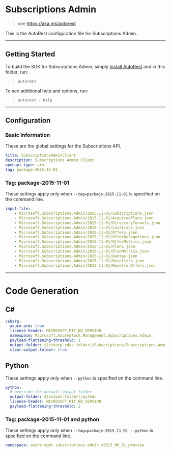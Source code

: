 # Subscriptions Admin
    
> see https://aka.ms/autorest

This is the AutoRest configuration file for Subscriptions Admin.

---
## Getting Started 
To build the SDK for Subscriptions Admin, simply [Install AutoRest](https://aka.ms/autorest/install) and in this folder, run:

> `autorest`

To see additional help and options, run:

> `autorest --help`
---

## Configuration

### Basic Information 
These are the global settings for the Subscriptions API.

``` yaml
title: SubscriptionsAdminClient
description: Subscriptions Admin Client
openapi-type: arm
tag: package-2015-11-01
```

### Tag: package-2015-11-01

These settings apply only when `--tag=package-2015-11-01` is specified on the command line.

``` yaml $(tag) == 'package-2015-11-01'
input-file:
    - Microsoft.Subscriptions.Admin/2015-11-01/Subscriptions.json
    - Microsoft.Subscriptions.Admin/2015-11-01/AcquiredPlans.json
    - Microsoft.Subscriptions.Admin/2015-11-01/DirectoryTenants.json
    - Microsoft.Subscriptions.Admin/2015-11-01/Locations.json
    - Microsoft.Subscriptions.Admin/2015-11-01/Offers.json
    - Microsoft.Subscriptions.Admin/2015-11-01/OfferDelegations.json
    - Microsoft.Subscriptions.Admin/2015-11-01/OfferMetrics.json
    - Microsoft.Subscriptions.Admin/2015-11-01/Plans.json
    - Microsoft.Subscriptions.Admin/2015-11-01/PlanMetrics.json
    - Microsoft.Subscriptions.Admin/2015-11-01/Quotas.json
    - Microsoft.Subscriptions.Admin/2015-11-01/Resellers.json
    - Microsoft.Subscriptions.Admin/2015-11-01/ResellerOffers.json
```

---
# Code Generation

## C# 

``` yaml $(csharp)
csharp:
  azure-arm: true
  license-header: MICROSOFT_MIT_NO_VERSION
  namespace: Microsoft.AzureStack.Management.Subscriptions.Admin
  payload-flattening-threshold: 1
  output-folder: $(csharp-sdks-folder)/Subscriptions/Subscriptions.Admin/Generated
  clear-output-folder: true
```

## Python

These settings apply only when `--python` is specified on the command line.

``` yaml $(python)
python:
  # override the default output folder
  output-folder: $(output-folder)/python
  license-header: MICROSOFT_MIT_NO_VERSION
  payload-flattening-threshold: 2
```

### Tag: package-2015-11-01 and python

These settings apply only when `--tag=package-2015-11-01 --python` is specified on the command line.

``` yaml $(tag) == 'package-2015-11-01' && $(python)
namespace: azure.mgmt.subscriptions.admin.v2015_06_01_preview
```
